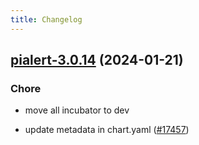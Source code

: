 ```yaml
---
title: Changelog
---
```




## [pialert-3.0.14](https://github.com/truecharts/charts/compare/pialert-3.0.13...pialert-3.0.14) (2024-01-21)

### Chore



- move all incubator to dev

- update metadata in chart.yaml ([#17457](https://github.com/truecharts/charts/issues/17457))